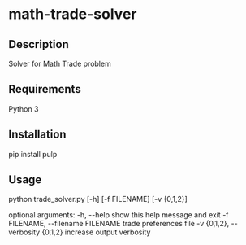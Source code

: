 # math-trade-solver

## Description

Solver for Math Trade problem

## Requirements

Python 3

## Installation

pip install pulp

## Usage

python trade_solver.py [-h] [-f FILENAME] [-v {0,1,2}]

optional arguments:
  -h, --help            show this help message and exit
  -f FILENAME, --filename FILENAME
                        trade preferences file
  -v {0,1,2}, --verbosity {0,1,2}
                        increase output verbosity
